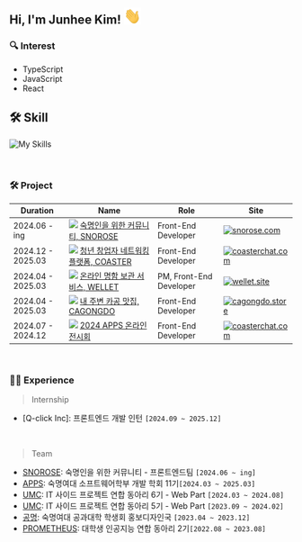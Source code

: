 
## Hi, I'm Junhee Kim! <img src="https://raw.githubusercontent.com/ABSphreak/ABSphreak/master/gifs/Hi.gif" width="30px">

### 🔍 Interest
- TypeScript
- JavaScript
- React

## 🛠 Skill

![My Skills](https://skillicons.dev/icons?i=ts,js,html,css,react,emotion,styledcomponents,vite,npm,yarn,netlify,vercel,cloudflare,figma)

<br>

### 🛠️ Project

<table>
  <thead>
    <tr>
      <th>Duration</th>
      <th>Name</th>
      <th>Role</th>
      <th>Site</th>
    </tr>
  </thead>
  <tbody>
    <tr> <!-- project -->
      <td>2024.06 - ing</td>
      <td>
        <img width="30" src="https://github.com/user-attachments/assets/a03766f5-f777-4d9d-b307-9b521ddbbe25">
        <a href="https://github.com/snorose/snorose-front-react">숙명인을 위한 커뮤니티, SNOROSE</a>
      </td>
      <td>
        Front-End Developer
      </td>
      <td>
        <a href="https://www.snorose.com">
          <img src="http://img.shields.io/badge/snorose.com-4285F4?style=flat&amp;" alt="snorose.com">
        </a>
      </td>
    </tr>
    <tr> <!-- project -->
      <td>2024.12 - 2025.03</td>
      <td>
        <img width="30" src="https://github.com/user-attachments/assets/10a47209-483c-41ef-b056-2dcb737cb4f8">
        <a href="https://github.com/Coastee/COASTER-Client">청년 창업자 네트워킹 플랫폼, COASTER</a>
      </td>
      <td>
        Front-End Developer
      </td>
      <td>
        <a href="https://www.coasterchat.com">
          <img src="http://img.shields.io/badge/coasterchat.com-4285F4?style=flat&amp;" alt="coasterchat.com">
        </a>
      </td>
    </tr>
    <tr> <!-- project -->
      <td>2024.04 - 2025.03</td>
      <td>
        <img width="30" src="https://github.com/user-attachments/assets/27090284-961c-4471-b8e5-872ab78bc679"/> 
        <a href="https://github.com/APPS-sookmyung/2024-WELLET-client">온라인 명함 보관 서비스, WELLET</a>
      </td>
      <td>
        PM, Front-End Developer
      </td>
      <td>
        <a href="https://wellet.site">
          <img src="http://img.shields.io/badge/wellet.site-4285F4?style=flat&amp;" alt="wellet.site">
        </a>
      </td>
    </tr>
    <tr> <!-- project -->
      <td>2024.04 - 2025.03</td>
      <td>
        <img width="30" src="https://github.com/user-attachments/assets/a8bed62e-0893-4064-b803-6983a576bc51"/> 
        <a href="https://github.com/APPS-sookmyung/2024-Cagongdo">내 주변 카공 맛집, CAGONGDO</a>
      </td>
      <td>
        Front-End Developer
      </td>
      <td>
        <a href="https://cagongdo.store">
          <img src="http://img.shields.io/badge/cagongdo.store-4285F4?style=flat&amp;" alt="cagongdo.store">
        </a>
      </td>
    </tr>
    <tr> <!-- project -->
      <td>2024.07 - 2024.12</td>
      <td>
        <img width="30" src="https://github.com/user-attachments/assets/a6363634-d200-4d03-806c-8f376fbd2771"/> 
        <a href="https://github.com/APPS-sookmyung/2024-APPS-Exhibition-Webpage">2024 APPS 온라인 전시회</a>
      </td>
      <td>
        Front-End Developer
      </td>
      <td>
        <a href="https://2024-apps.netlify.app">
          <img src="http://img.shields.io/badge/coasterchat.com-4285F4?style=flat&amp;" alt="coasterchat.com">
        </a>
      </td>
    </tr>
  </tbody>
</table>

<br>

### 🏃‍♀️ Experience

> Internship

- [Q-click Inc]: 프론트엔드 개발 인턴 `[2024.09 ~ 2025.12]`

<br>

> Team

- [SNOROSE](https://www.instagram.com/snorose1906/): 숙명인을 위한 커뮤니티 - 프론트엔드팀 `[2024.06 ~ ing]` 
- [APPS](https://github.com/APPS-sookmyung): 숙명여대 소프트웨어학부 개발 학회 11기`[2024.03 ~ 2025.03]`
- [UMC](https://github.com/UMC-SMWU): IT 사이드 프로젝트 연합 동아리 6기 - Web Part `[2024.03 ~ 2024.08]`
- [UMC](https://github.com/UMC-SMWU): IT 사이드 프로젝트 연합 동아리 5기 - Web Part `[2023.09 ~ 2024.02]`
- [공명](https://www.instagram.com/sookmyung_engineering/): 숙명여대 공과대학 학생회 홍보디자인국 `[2023.04 ~ 2023.12]`
- [PROMETHEUS](https://www.instagram.com/prometheus_ai_): 대학생 인공지능 연합 동아리 2기`[2022.08 ~ 2023.08]`


<br>
